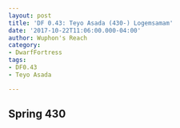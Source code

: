 ```yaml
---
layout: post
title: 'DF 0.43: Teyo Asada (430-) Logemsamam'
date: '2017-10-22T11:06:00.000-04:00'
author: Wuphon's Reach
category:
- DwarfFortress
tags:
- DF0.43
- Teyo Asada

---
```


## Spring 430
